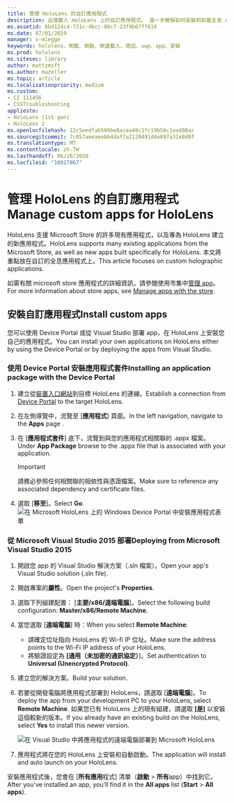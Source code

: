 ```yaml
---
title: 管理 HoloLens 的自訂應用程式
description: 此端載入 HoloLens 上的自訂應用程式。 進一步瞭解如何安裝和卸載全息 app。
ms.assetid: 6bd124c4-731c-4bcc-86c7-23f9b67ff616
ms.date: 07/01/2019
manager: v-miegge
keywords: hololens、側載、側裝、側邊載入、商店、uwp、app、安裝
ms.prod: hololens
ms.sitesec: library
author: mattzmsft
ms.author: mazeller
ms.topic: article
ms.localizationpriority: medium
ms.custom:
- CI 111456
- CSSTroubleshooting
appliesto:
- HoloLens (1st gen)
- HoloLens 2
ms.openlocfilehash: 12c5eedfab580be8acea48c1fc19b56c1ead08ac
ms.sourcegitcommit: 7c057aeeaeebb4daffa2120491d4e897a31e8d0f
ms.translationtype: MT
ms.contentlocale: zh-TW
ms.lasthandoff: 06/26/2020
ms.locfileid: "10827867"
---
```

# <span data-ttu-id="f2729-105">管理 HoloLens 的自訂應用程式</span><span class="sxs-lookup"><span data-stu-id="f2729-105">Manage custom apps for HoloLens</span></span>

<span data-ttu-id="f2729-106">HoloLens 支援 Microsoft Store 的許多現有應用程式，以及專為 HoloLens 建立的新應用程式。</span><span class="sxs-lookup"><span data-stu-id="f2729-106">HoloLens supports many existing applications from the Microsoft Store, as well as new apps built specifically for HoloLens.</span></span> <span data-ttu-id="f2729-107">本文將重點放在自訂的全息應用程式上。</span><span class="sxs-lookup"><span data-stu-id="f2729-107">This article focuses on custom holographic applications.</span></span>  

<span data-ttu-id="f2729-108">如需有關 microsoft store 應用程式的詳細資訊，請參閱使用市集中[管理 app](holographic-store-apps.md)。</span><span class="sxs-lookup"><span data-stu-id="f2729-108">For more information about store apps, see [Manage apps with the store](holographic-store-apps.md).</span></span>

## <span data-ttu-id="f2729-109">安裝自訂應用程式</span><span class="sxs-lookup"><span data-stu-id="f2729-109">Install custom apps</span></span>

<span data-ttu-id="f2729-110">您可以使用 Device Portal 或從 Visual Studio 部署 app，在 HoloLens 上安裝您自己的應用程式。</span><span class="sxs-lookup"><span data-stu-id="f2729-110">You can install your own applications on HoloLens either by using the Device Portal or by deploying the apps from Visual Studio.</span></span>

### <span data-ttu-id="f2729-111">使用 Device Portal 安裝應用程式套件</span><span class="sxs-lookup"><span data-stu-id="f2729-111">Installing an application package with the Device Portal</span></span>

1. <span data-ttu-id="f2729-112">建立從[裝置入口網站](https://docs.microsoft.com/windows/mixed-reality/using-the-windows-device-portal)到目標 HoloLens 的連線。</span><span class="sxs-lookup"><span data-stu-id="f2729-112">Establish a connection from [Device Portal](https://docs.microsoft.com/windows/mixed-reality/using-the-windows-device-portal) to the target HoloLens.</span></span>
1. <span data-ttu-id="f2729-113">在左側導覽中，流覽至 [**應用程式**] 頁面。</span><span class="sxs-lookup"><span data-stu-id="f2729-113">In the left navigation, navigate to the **Apps** page .</span></span>
1. <span data-ttu-id="f2729-114">在 [**應用程式套件**] 底下，流覽到與您的應用程式相關聯的 .appx 檔案。</span><span class="sxs-lookup"><span data-stu-id="f2729-114">Under **App Package** browse to the .appx file that is associated with your application.</span></span>
   > [!IMPORTANT]
   > <span data-ttu-id="f2729-115">請務必參照任何相關聯的相依性與憑證檔案。</span><span class="sxs-lookup"><span data-stu-id="f2729-115">Make sure to reference any associated dependency and certificate files.</span></span>

1. <span data-ttu-id="f2729-116">選取 [**移至**]。</span><span class="sxs-lookup"><span data-stu-id="f2729-116">Select **Go**.</span></span>
   ![在 Microsoft HoloLens 上的 Windows Device Portal 中安裝應用程式表單](images/deviceportal-appmanager.jpg)

### <span data-ttu-id="f2729-118">從 Microsoft Visual Studio 2015 部署</span><span class="sxs-lookup"><span data-stu-id="f2729-118">Deploying from Microsoft Visual Studio 2015</span></span>

1. <span data-ttu-id="f2729-119">開啟您 app 的 Visual Studio 解決方案（.sln 檔案）。</span><span class="sxs-lookup"><span data-stu-id="f2729-119">Open your app's Visual Studio solution (.sln file).</span></span>
1. <span data-ttu-id="f2729-120">開啟專案的**屬性**。</span><span class="sxs-lookup"><span data-stu-id="f2729-120">Open the project's **Properties**.</span></span>
1. <span data-ttu-id="f2729-121">選取下列組建配置： [**主要/x86/遠端電腦**]。</span><span class="sxs-lookup"><span data-stu-id="f2729-121">Select the following build configuration: **Master/x86/Remote Machine**.</span></span>
1. <span data-ttu-id="f2729-122">當您選取 [**遠端電腦**] 時：</span><span class="sxs-lookup"><span data-stu-id="f2729-122">When you select **Remote Machine**:</span></span>
   - <span data-ttu-id="f2729-123">請確定位址指向 HoloLens 的 Wi-fi IP 位址。</span><span class="sxs-lookup"><span data-stu-id="f2729-123">Make sure the address points to the Wi-Fi IP address of your HoloLens.</span></span>
   - <span data-ttu-id="f2729-124">將驗證設定為 **[通用（未加密的通訊協定）**]。</span><span class="sxs-lookup"><span data-stu-id="f2729-124">Set authentication to **Universal (Unencrypted Protocol)**.</span></span>
1. <span data-ttu-id="f2729-125">建立您的解決方案。</span><span class="sxs-lookup"><span data-stu-id="f2729-125">Build your solution.</span></span>
1. <span data-ttu-id="f2729-126">若要從開發電腦將應用程式部署到 HoloLens，請選取 [**遠端電腦**]。</span><span class="sxs-lookup"><span data-stu-id="f2729-126">To deploy the app from your development PC to your HoloLens, select **Remote Machine**.</span></span> <span data-ttu-id="f2729-127">如果您已有 HoloLens 上的現有組建，請選取 **[是]** 以安裝這個較新的版本。</span><span class="sxs-lookup"><span data-stu-id="f2729-127">If you already have an existing build on the HoloLens, select **Yes** to install this newer version.</span></span>  

   ![在 Visual Studio 中將應用程式的遠端電腦部署到 Microsoft HoloLens](images/vs2015-remotedeployment.jpg)  
1. <span data-ttu-id="f2729-129">應用程式將在您的 HoloLens 上安裝和自動啟動。</span><span class="sxs-lookup"><span data-stu-id="f2729-129">The application will install and auto launch on your HoloLens.</span></span>

<span data-ttu-id="f2729-130">安裝應用程式後，您會在 [**所有應用**程式] 清單（**啟動**  >  **所有**app）中找到它。</span><span class="sxs-lookup"><span data-stu-id="f2729-130">After you've installed an app, you'll find it in the **All apps** list (**Start** > **All apps**).</span></span>
